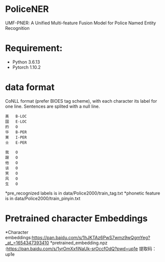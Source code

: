 # PoliceNER
UMF-PNER: A Unified Multi-feature Fusion Model for
Police Named Entity Recognition

# Requirement:
* Python	3.6.13
* Pytorch	1.10.2
# data format
CoNLL format (prefer BIOES tag scheme), with each character its label for one line. Sentences are splited with a null line.
```
美   B-LOC  
国   E-LOC  
的   O  
华   B-PER  
莱   I-PER  
士   E-PER  

我   O  
跟   O  
他   O  
谈   O  
笑   O  
风   O  
生   O   
```
*pre_recognized labels is in data/Police2000/train_tag.txt
*phonetic feature is in data/Police2000/train_pinyin.txt

# Pretrained character Embeddings
*Character embeddings:https://pan.baidu.com/s/1hJKTAz6PwS7wmz9wQgmYeg?_at_=1654347393410
*pretrained_embedding.npz :https://pan.baidu.com/s/1yrOmXxfiNaUk-srOccfOdQ?pwd=up1e 
提取码：up1e
